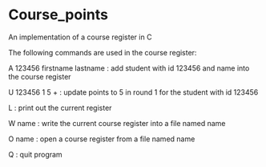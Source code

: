 # Course_points
An implementation of a course register in C  

The following commands are used in the course register:  

A 123456 firstname lastname : add student with id 123456 and name into the course register  

U 123456 1 5  +                 : update points to 5 in round 1 for the student with id 123456  

L                           : print out the current register  

W name                      : write the current course register into a file named name  

O name                      : open a course register from a file named name  

Q                           : quit program  
